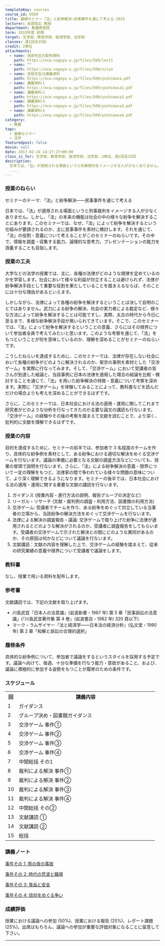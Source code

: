 ```yaml
---
templateKey: courses
course_id: 0509
title: 基礎セミナー「法」と紛争解決―民事事件を通じて考える-2015
lecturer: 吉政知広 教授
department: 教養教育院
term: 2015年度 前期
target: 文学部、教育学部、経済学部、法学部
classes: 週1回全15回
credit: 2単位
attachments:
  - name: 吉政先生の配布資料
    path: https://ocw.nagoya-u.jp/files/509/lect1
  - name: ""
    path: https://ocw.nagoya-u.jp/files/509/siryo
  - name: 吉政先生の講義資料
    path: https://ocw.nagoya-u.jp/files/509/yoshimasa.pdf
  - name: 講義資料１
    path: https://ocw.nagoya-u.jp/files/509/yoshimasa1.pdf
  - name: 講義資料２
    path: https://ocw.nagoya-u.jp/files/509/yoshimasa2.pdf
  - name: 講義資料３
    path: https://ocw.nagoya-u.jp/files/509/yoshimasa3.pdf
  - name: 講義資料４
    path: https://ocw.nagoya-u.jp/files/509/yoshimasa4.pdf
category:
  - 教養
tags:
  - 基礎セミナー
  - 法学
featuredpost: false
movie: null
date: 2017-02-24 14:27:27+00:00
class_is_for: 文学部、教育学部、経済学部、法学部、2単位、週1回全15回
description:
  日本では、「法」が適用される場面というと刑事裁判をイメージする人が少なくありません。しかし、「法」の本来の機能は社会の中の様々な紛争を解決することにあります。このセミナーでは、なぜ、「法」によって紛争を解決するという仕組みが要請されるのか、主に民事事件を素材に検討します。それを通じて、「法」の役割・意義について考えることがこのセミナーのねらいです。その中で、情報を調査・収集する能力、論理的な思考力
  ....
---
```


### 授業のねらい

セミナーのテーマ: 「法」と紛争解決――民事事件を通じて考える

日本では、「法」が適用される場面というと刑事裁判をイメージする人が少なくありません。しかし、「法」の本来の機能は社会の中の様々な紛争を解決することにあります。このセミナーでは、なぜ、「法」によって紛争を解決するという仕組みが要請されるのか、主に民事事件を素材に検討します。それを通じて、「法」の役割・意義について考えることがこのセミナーのねらいです。その中で、情報を調査・収集する能力、論理的な思考力、プレゼンテーションの能力を涵養することも目指します。

### 授業の工夫

大学などの法学の授業では、主に、各種の法律がどのような規律を定めているのかを学習します。社会において様々な利益が対立することは避けられず、法律が紛争解決手段として重要な役割を果たしていることを踏まえるならば、そのことには十分な理由があるといえます。

しかしながら、法律によって各種の紛争を解決するということは決して自明のことではありません。武力による紛争の解決、社会の実力者による裁定など、様々な方法によって紛争を解決することは可能ですし、実際、太古の時代から今日に至るまで、多様な紛争解決手段が用いられてきています。そこで、このセミナーでは、「法」によって紛争を解決するということの意義、さらにはその限界について参加者全員で考えてみたいと思います。このような考察を通じて、「法」をもつということが何を意味しているのか、理解を深めることがセミナーのねらいです。

こうしたねらいを達成するために、このセミナーでは、法律が存在しない社会において各種の紛争がどのように解決されるのか、架空の事例を素材とした「交渉ゲーム」を実際に行なってみます。そして、「交渉ゲーム」において受講者の皆さんが到達した結論と、当該事例に日本の法律を適用した場合の結論を比較・検討することを通じて、「法」を用いた紛争解決の特徴・意義について考察を深めます。実際に「交渉ゲーム」を体験してみることによって、教科書などを読んだだけの場合よりも考えを深めることができるはずです。

さらに、このセミナーでは、日本社会における法の適用・運用に関してこれまで研究者がどのような分析を行なってきたのか主要な論文の講読も行ないます。「交渉ゲーム」の経験やその後の考察を踏まえて文献を読むことで、より深く、批判的に文献を理解できるはずです。

### 授業の内容

目的を達成するために、セミナーの前半では、参加者で 3 名程度のチームを作り、具体的な紛争例を素材として、ある紛争における適切な解決をめぐる交渉ゲームを行ないます。議論の準備に必要となる文献の調査方法などについても、授業の冒頭で説明を行ないます。さらに、「法」による紛争解決の意義・限界について一定の理解をもつと、法律家の間で争われている様々な問題の意味について、より深く理解できるようになります。セミナーの後半では、日本社会における法の適用・運用に関する重要な文献の講読を行ないます。

1. ガイダンス (授業内容・進行方法の説明、報告グループの決定など)
2. リーガル・リサーチ (文献・裁判例の調査・利用方法、図書館の利用方法)
3. 交渉ゲーム: 受講者でチームを作り、ある紛争をめぐって対立している当事者の立場から、当該紛争の解決方法をめぐって交渉ゲームを行ないます。
4. 法律による解決の調査報告・議論: 交渉ゲームで取り上げた紛争に法律が適用されるとどのような解決がされるのか、受講者に調査報告をしてもらいます。受講者の交渉ゲームで示された解決との間にどのような異同があるのか、その原因は何かなどについて議論を行ないます。
5. 文献講読：文献の内容を理解した上で、交渉ゲームの経験を踏まえて、従来の研究業績の意義や限界について受講者で議論をします。

### 教科書

なし、授業で用いる資料を配布します。

### 参考書

文献講読では、下記の文献を取り上げます。

- 川島武宜『日本人の法意識』(岩波新書・1967 年) 第 5 章「民事訴訟の法意識」(『川島武宜著作集 第 4 巻』(岩波書店・1982 年) 320 頁以下)
- マーク・ラムザイヤー『法と経済学――日本法の経済分析』(弘文堂・1990 年) 第 2 章「和解と訴訟の合理的選択」

### 履修条件

具体的な紛争例について、参加者で議論をするというスタイルを採用する予定です。議論へ向けて、毎週、十分な準備を行なう能力・意欲があること、および、議論に積極的に参加する姿勢をもつことが履修のための条件です。

<h3>スケジュール</h3>
<table class="basic" width="455">
<tr>
<th width="20" class="center">回</th>
<th width="435" class="center">講義内容</th>
</tr>
<tr>
<td width="20" class="center">1</td>
<td width="435">ガイダンス</td>
</tr>
<tr>
<td width="20" class="center">2</td>
<td width="435">グループ決め・図書館ガイダンス</td>
</tr>
<tr>
<td width="20" class="center">3</td>
<td width="435">交渉ゲーム 事件①</td>
</tr>
<tr>
<td width="20" class="center">4</td>
<td width="435">交渉ゲーム 事件②</td>
</tr>
<tr>
<td width="20" class="center">5</td>
<td width="435">交渉ゲーム 事件③</td>
</tr>
<tr>
<td width="20" class="center">6</td>
<td width="435">交渉ゲーム 事件④</td>
</tr>
<tr>
<td width="20" class="center">7</td>
<td width="435">中間総括 その1</td>
</tr>
<tr>
<td width="20" class="center">8</td>
<td width="435">裁判による解決 事件①</td>
</tr>
<tr>
<td width="20" class="center">9</td>
<td width="435">裁判による解決 事件②</td>
</tr>
<tr>
<td width="20" class="center">10</td>
<td width="435">裁判による解決 事件③</td>
</tr>
<tr>
<td width="20" class="center">11</td>
<td width="435">裁判による解決 事件④</td>
</tr>
<tr>
<td width="20" class="center">12</td>
<td width="435">中間総括 その②</td>
</tr>
<tr>
<td width="20" class="center">13</td>
<td width="435">文献講読 ①</td>
</tr>
<tr>
<td width="20" class="center">14</td>
<td width="435">文献講読 ②</td>
</tr>
<tr>
<td width="20" class="center">15</td>
<td width="435">総括</td>
</tr>
</table>

### 講義ノート

[事件その 1: 雨の夜の事故](https://ocw.nagoya-u.jp/files/509/yoshimasa1.pdf)

[事件その 2: 時代の荒波と職場](https://ocw.nagoya-u.jp/files/509/yoshimasa2.pdf)

[事件その 3: 食品と安全](https://ocw.nagoya-u.jp/files/509/yoshimasa3.pdf)

[事件その 4: 信仰をめぐる争い](https://ocw.nagoya-u.jp/files/509/yoshimasa4.pdf)

### 成績評価

授業における議論への参加 (50%)、授業における報告 (25%)、レポート課題 (25%)。出席はもちろん、議論への参加が重要な評価対象になることに留意して下さい。

---
